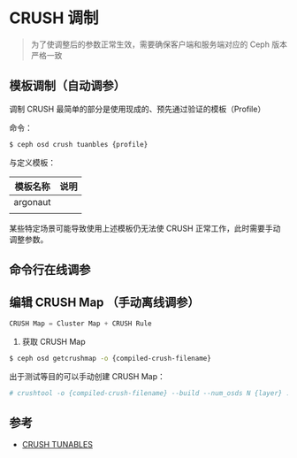 # CRUSH 调制

> 为了使调整后的参数正常生效，需要确保客户端和服务端对应的 Ceph 版本严格一致

## 模板调制（自动调参）

调制 CRUSH 最简单的部分是使用现成的、预先通过验证的模板（Profile）

命令：

```sh
$ ceph osd crush tuanbles {profile}
```

与定义模板：

| 模板名称 | 说明 |
| -------- | ---- |
| argonaut |      |
|          |      |

某些特定场景可能导致使用上述模板仍无法使 CRUSH 正常工作，此时需要手动调整参数。

## 命令行在线调参

## 编辑 CRUSH Map （手动离线调参）

```c
CRUSH Map = Cluster Map + CRUSH Rule
```

1. 获取 CRUSH Map

```sh
$ ceph osd getcrushmap -o {compiled-crush-filename}
```

出于测试等目的可以手动创建 CRUSH Map：

```sh
# crushtool -o {compiled-crush-filename} --build --num_osds N {layer} ...
```

## 参考

* [CRUSH TUNABLES](https://access.redhat.com/documentation/en-us/red_hat_ceph_storage/1.2.3/html/storage_strategies/crush_tunables)
